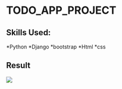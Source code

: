 # TODO_APP_PROJECT

## Skills Used:
*Python
*Django
*bootstrap
*Html
*css

## Result

![](result.gif)
